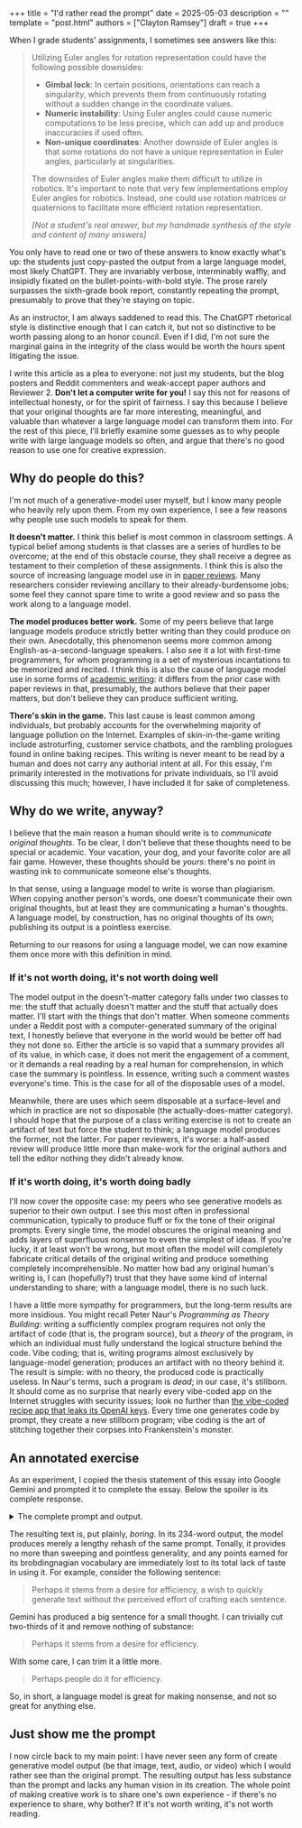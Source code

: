 +++
title = "I'd rather read the prompt"
date = 2025-05-03
description = ""
template = "post.html"
authors = ["Clayton Ramsey"]
draft = true
+++

When I grade students' assignments, I sometimes see answers like this:

> Utilizing Euler angles for rotation representation could have the following possible downsides:
>
> - **Gimbal lock**: In certain positions, orientations can reach a singularity, which prevents them from continuously rotating without a sudden change in the coordinate values.
> - **Numeric instability**: Using Euler angles could cause numeric computations to be less precise, which can add up and produce inaccuracies if used often.
> - **Non-unique coordinates**: Another downside of Euler angles is that some rotations do not have a unique representation in Euler angles, particularly at singularities.
>
> The downsides of Euler angles make them difficult to utilize in robotics.
> It's important to note that very few implementations employ Euler angles for robotics.
> Instead, one could use rotation matrices or quaternions to facilitate more efficient rotation representation.
>
> _[Not a student's real answer, but my handmade synthesis of the style and content of many answers]_

You only have to read one or two of these answers to know exactly what's up: the students just copy-pasted the output from a large language model, most likely ChatGPT.
They are invariably verbose, interminably waffly, and insipidly fixated on the bullet-points-with-bold style.
The prose rarely surpasses the sixth-grade book report, constantly repeating the prompt, presumably to prove that they're staying on topic.

As an instructor, I am always saddened to read this.
The ChatGPT rhetorical style is distinctive enough that I can catch it, but not so distinctive to be worth passing along to an honor council.
Even if I did, I'm not sure the marginal gains in the integrity of the class would be worth the hours spent litigating the issue.

I write this article as a plea to everyone: not just my students, but the blog posters and Reddit commenters and weak-accept paper authors and Reviewer 2.
**Don't let a computer write for you!**
I say this not for reasons of intellectual honesty, or for the spirit of fairness.
I say this because I believe that your original thoughts are far more interesting, meaningful, and valuable than whatever a large language model can transform them into.
For the rest of this piece, I'll briefly examine some guesses as to why people write with large language models so often, and argue that there's no good reason to use one for creative expression.

## Why do people do this?

I'm not much of a generative-model user myself, but I know many people who heavily rely upon them.
From my own experience, I see a few reasons why people use such models to speak for them.

**It doesn't matter.**
I think this belief is most common in classroom settings.
A typical belief among students is that classes are a series of hurdles to be overcome; at the end of this obstacle course, they shall receive a degree as testament to their completion of these assignments.
I think this is also the source of increasing language model use in in [paper reviews](https://arxiv.org/abs/2403.07183).
Many researchers consider reviewing ancillary to their already-burdensome jobs; some feel they cannot spare time to write a good review and so pass the work along to a language model.

**The model produces better work.**
Some of my peers believe that large language models produce strictly better writing than they could produce on their own.
Anecdotally, this phenomenon seems more common among English-as-a-second-language speakers.
I also see it a lot with first-time programmers, for whom programming is a set of mysterious incantations to be memorized and recited.
I think this is also the cause of language model use in some forms of [academic writing](https://arxiv.org/abs/2404.01268): it differs from the prior case with paper reviews in that, presumably, the authors believe that their paper matters, but don't believe they can produce sufficient writing.

**There's skin in the game.**
This last cause is least common among individuals, but probably accounts for the overwhelming majority of language pollution on the Internet.
Examples of skin-in-the-game writing include astroturfing, customer service chatbots, and the rambling prologues found in online baking recipes.
This writing is never meant to be read by a human and does not carry any authorial intent at all.
For this essay, I'm primarily interested in the motivations for private individuals, so I'll avoid discussing this much; however, I have included it for sake of completeness.

## Why do we write, anyway?

I believe that the main reason a human should write is to _communicate original thoughts_.
To be clear, I don't believe that these thoughts need to be special or academic.
Your vacation, your dog, and your favorite color are all fair game.
However, these thoughts should be _yours_: there's no point in wasting ink to communicate someone else's thoughts.

In that sense, using a language model to write is worse than plagiarism.
When copying another person's words, one doesn't communicate their own original thoughts, but at least they are communicating a human's thoughts.
A language model, by construction, has no original thoughts of its own; publishing its output is a pointless exercise.

Returning to our reasons for using a language model, we can now examine them once more with this definition in mind.

### If it's not worth doing, it's not worth doing well

The model output in the doesn't-matter category falls under two classes to me: the stuff that actually doesn't matter and the stuff that actually does matter.
I'll start with the things that don't matter.
When someone comments under a Reddit post with a computer-generated summary of the original text, I honestly believe that everyone in the world would be better off had they not done so.
Either the article is so vapid that a summary provides all of its value, in which case, it does not merit the engagement of a comment, or it demands a real reading by a real human for comprehension, in which case the summary is pointless.
In essence, writing such a comment wastes everyone's time.
This is the case for all of the disposable uses of a model.

Meanwhile, there are uses which seem disposable at a surface-level and which in practice are not so disposable (the actually-does-matter category).
I should hope that the purpose of a class writing exercise is not to create an artifact of text but force the student to think; a language model produces the former, not the latter.
For paper reviewers, it's worse: a half-assed review will produce little more than make-work for the original authors and tell the editor nothing they didn't already know.

### If it's worth doing, it's worth doing badly

I'll now cover the opposite case: my peers who see generative models as superior to their own output.
I see this most often in professional communication, typically to produce fluff or fix the tone of their original prompts.
Every single time, the model obscures the original meaning and adds layers of superfluous nonsense to even the simplest of ideas.
If you're lucky, it at least won't be wrong, but most often the model will completely fabricate critical details of the original writing and produce something completely incomprehensible.
No matter how bad any original human's writing is, I can (hopefully?) trust that they have some kind of internal understanding to share; with a language model, there is no such luck.

I have a little more sympathy for programmers, but the long-term results are more insidious.
You might recall Peter Naur's <cite>Programming as Theory Building</cite>: writing a sufficiently complex program requires not only the artifact of code (that is, the program source), but a <dfn>theory</dfn> of the program, in which an individual must fully understand the logical structure behind the code.
Vibe coding; that is, writing programs almost exclusively by language-model generation; produces an artifact with no theory behind it.
The result is simple: with no theory, the produced code is practically useless.
In Naur's terms, such a program is <dfn>dead</dfn>; in our case, it's stillborn.
It should come as no surprise that nearly every vibe-coded app on the Internet struggles with security issues; look no further than [the vibe-coded recipe app that leaks its OpenAI keys](https://news.ycombinator.com/item?id=43553031#43554611).
Every time one generates code by prompt, they create a new stillborn program; vibe coding is the art of stitching together their corpses into Frankenstein's monster.

## An annotated exercise

As an experiment, I copied the thesis statement of this essay into Google Gemini and prompted it to complete the essay.
Below the spoiler is its complete response.

<details>
  <summary>The complete prompt and output.</summary>

Prompt:

> The following is an introduction to a short essay which I have written. Complete the essay by writing 2 short paragraphs.
>
> I write this article as a plea to everyone: not just my students, but the blog posters and Reddit commenters and weak-accept paper authors and Reviewer 2.
> **Don't let a computer write for you!**
> I say this not for reasons of intellectual honesty, or for the spirit of fairness.
> I say this because I believe that your original thoughts are far more interesting, meaningful, and valuable than whatever a large language model can transform them into.
> For the rest of this piece, I'll briefly examine some guesses as to why people write with large language models so often, and argue that there's no good reason to use one for creative expression.

Output:

> It's fascinating to consider why so many are turning to large language models for writing. Perhaps it stems from a desire for efficiency, a wish to quickly generate text without the perceived effort of crafting each sentence. The allure of instant output can be strong, especially in a world that often prioritizes speed. For students facing deadlines, or blog posters needing content, the temptation to shortcut the writing process might feel overwhelming. There could also be a sense of insecurity, a feeling that one's own writing isn't "good enough" and that a language model can somehow elevate it. This might be particularly true for those navigating the often critical world of academic reviews or the sometimes harsh landscape of online commentary.
>
> However, this reliance on artificial intelligence fundamentally misunderstands the very essence of creative expression. Your individual voice, shaped by your unique experiences, perspectives, and even your struggles to articulate an idea, is what makes your writing resonate. A language model, trained on vast datasets of existing text, can only ever produce a pastiche, a reflection of what has already been said. It lacks the spark of genuine insight, the unexpected turn of phrase that comes from wrestling with a concept until it becomes your own. To surrender your voice to an algorithm is to diminish the potential for true connection and the profound satisfaction of communicating your own original thoughts to the world.

</details>

The resulting text is, put plainly, _boring_.
In its 234-word output, the model produces merely a lengthy rehash of the same prompt.
Tonally, it provides no more than sweeping and pointless generality, and any points earned for its brobdingnagian vocabulary are immediately lost to its total lack of taste in using it.
For example, consider the following sentence:

> Perhaps it stems from a desire for efficiency, a wish to quickly generate text without the perceived effort of crafting each sentence.

Gemini has produced a big sentence for a small thought.
I can trivially cut two-thirds of it and remove nothing of substance:

> Perhaps it stems from a desire for efficiency.

With some care, I can trim it a little more.

> Perhaps people do it for efficiency.

So, in short, a language model is great for making nonsense, and not so great for anything else.

## Just show me the prompt

I now circle back to my main point: I have never seen any form of create generative model output (be that image, text, audio, or video) which I would rather see than the original prompt.
The resulting output has less substance than the prompt and lacks any human vision in its creation.
The whole point of making creative work is to share one's own experience - if there's no experience to share, why bother?
If it's not worth writing, it's not worth reading.
